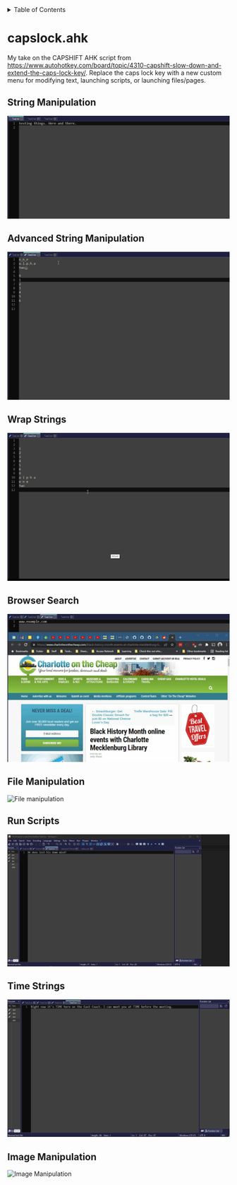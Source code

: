 <!-- START doctoc generated TOC please keep comment here to allow auto update -->
<!-- DON'T EDIT THIS SECTION, INSTEAD RE-RUN doctoc TO UPDATE -->
<details>
<summary>Table of Contents</summary>

- [capslock.ahk](#capslockahk)
  - [String Manipulation](#string-manipulation)
  - [Advanced String Manipulation](#advanced-string-manipulation)
  - [Wrap Strings](#wrap-strings)
  - [Browser Search](#browser-search)
  - [File Manipulation](#file-manipulation)
  - [Run Scripts](#run-scripts)
  - [Time Strings](#time-strings)
  - [Image Manipulation](#image-manipulation)

</details>
<!-- END doctoc generated TOC please keep comment here to allow auto update -->

# capslock.ahk
My take on the CAPSHIFT AHK script from https://www.autohotkey.com/board/topic/4310-capshift-slow-down-and-extend-the-caps-lock-key/. Replace the caps lock key with a new custom menu for modifying text, launching scripts, or launching files/pages.

## String Manipulation
![String manipulation](media/stringManipulation.gif)

## Advanced String Manipulation
![Advanced string manipulation](media/advancedStringManipulation.gif)

## Wrap Strings
![Wrap strings](media/wrapStrings.gif)

## Browser Search
![Browser search](media/browserSearchStrings.gif)

## File Manipulation
![File manipulation](media/fileManipulation.gif)

## Run Scripts
![Run scripts](media/runScripts.gif)

## Time Strings
![Time strings](media/time.gif)

## Image Manipulation
![Image Manipulation](media/imageManipulation.gif)
